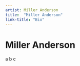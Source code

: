 ```yaml
---
artist: Miller Anderson
title:  "Miller Anderson"
link-title: "Bio"
---
```


# Miller Anderson

a b c
